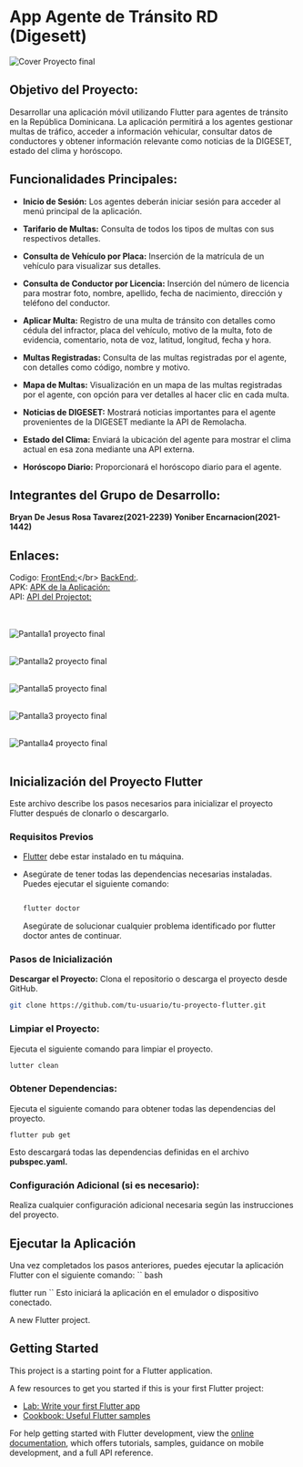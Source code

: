# App Agente de Tránsito RD (Digesett)

![Cover Proyecto final](https://github.com/Bryan-r15/transitord/assets/71520172/de7f19ac-25ec-4495-b558-cd4dec085955)

## Objetivo del Proyecto:
Desarrollar una aplicación móvil utilizando Flutter para agentes de tránsito en la República Dominicana. La aplicación permitirá a los agentes gestionar multas de tráfico, acceder a información vehicular, consultar datos de conductores y obtener información relevante como noticias de la DIGESET, estado del clima y horóscopo.

## Funcionalidades Principales:

- **Inicio de Sesión:** Los agentes deberán iniciar sesión para acceder al menú principal de la aplicación.

- **Tarifario de Multas:** Consulta de todos los tipos de multas con sus respectivos detalles.

- **Consulta de Vehículo por Placa:** Inserción de la matrícula de un vehículo para visualizar sus detalles.

- **Consulta de Conductor por Licencia:** Inserción del número de licencia para mostrar foto, nombre, apellido, fecha de nacimiento, dirección y teléfono del conductor.

- **Aplicar Multa:** Registro de una multa de tránsito con detalles como cédula del infractor, placa del vehículo, motivo de la multa, foto de evidencia, comentario, nota de voz, latitud, longitud, fecha y hora.

- **Multas Registradas:** Consulta de las multas registradas por el agente, con detalles como código, nombre y motivo.

- **Mapa de Multas:** Visualización en un mapa de las multas registradas por el agente, con opción para ver detalles al hacer clic en cada multa.

- **Noticias de DIGESET:** Mostrará noticias importantes para el agente provenientes de la DIGESET mediante la API de Remolacha.

- **Estado del Clima:** Enviará la ubicación del agente para mostrar el clima actual en esa zona mediante una API externa.

- **Horóscopo Diario:** Proporcionará el horóscopo diario para el agente.

## Integrantes del Grupo de Desarrollo:

**Bryan De Jesus Rosa Tavarez(2021-2239)
Yoniber Encarnacion(2021-1442)**

## Enlaces:

Codigo: [FrontEnd:]([https://transitord20231207185629.azurewebsites.net/swagger/index.html](https://github.com/Bryan-r15/transitord))</br>
[ BackEnd:](https://github.com/Bryan-r15/TransitordAPI).</br>
APK: [APK de la Aplicación:](https://drive.google.com/file/d/1T8BDoUdTnb0-i7-S2IGagtLara672mr6/view)</br>
API: [API del Projectot:](https://transitord20231207185629.azurewebsites.net/swagger/index.html)</br>
</br></br>

![Pantalla1 proyecto final](https://github.com/Bryan-r15/transitord/assets/71520172/35d26b81-ebd1-4bb5-aec7-45f848af5158)</br></br>

![Pantalla2 proyecto final](https://github.com/Bryan-r15/transitord/assets/71520172/d04843e1-1a07-4b85-9a97-78031f129073)</br></br>

![Pantalla5 proyecto final](https://github.com/Bryan-r15/transitord/assets/71520172/3d1abe8e-e778-49b3-8e2f-ebc21fa8c7ed)</br></br>

![Pantalla3 proyecto final](https://github.com/Bryan-r15/transitord/assets/71520172/2b479965-5614-4ec7-8c4c-b0df5de3365a)</br></br>

![Pantalla4 proyecto final](https://github.com/Bryan-r15/transitord/assets/71520172/902d85af-4530-4056-8dde-e882a3e6e527)</br></br>

## Inicialización del Proyecto Flutter

Este archivo describe los pasos necesarios para inicializar el proyecto Flutter después de clonarlo o descargarlo.

### Requisitos Previos

- [Flutter](https://flutter.dev/docs/get-started/install) debe estar instalado en tu máquina.
- Asegúrate de tener todas las dependencias necesarias instaladas. Puedes ejecutar el siguiente comando:

  ```bash
  
  flutter doctor
  ```
  Asegúrate de solucionar cualquier problema identificado por flutter doctor antes de continuar.

### Pasos de Inicialización
**Descargar el Proyecto:**
Clona el repositorio o descarga el proyecto desde GitHub.

```bash
git clone https://github.com/tu-usuario/tu-proyecto-flutter.git
```

### Limpiar el Proyecto:
Ejecuta el siguiente comando para limpiar el proyecto.
```bash
lutter clean
```

### Obtener Dependencias:
Ejecuta el siguiente comando para obtener todas las dependencias del proyecto.
```
flutter pub get
```
Esto descargará todas las dependencias definidas en el archivo **pubspec.yaml.**

### Configuración Adicional (si es necesario):
Realiza cualquier configuración adicional necesaria según las instrucciones del proyecto.

## Ejecutar la Aplicación
Una vez completados los pasos anteriores, puedes ejecutar la aplicación Flutter con el siguiente comando:
``
bash

flutter run
``
Esto iniciará la aplicación en el emulador o dispositivo conectado.


A new Flutter project.

## Getting Started

This project is a starting point for a Flutter application.

A few resources to get you started if this is your first Flutter project:

- [Lab: Write your first Flutter app](https://docs.flutter.dev/get-started/codelab)
- [Cookbook: Useful Flutter samples](https://docs.flutter.dev/cookbook)

For help getting started with Flutter development, view the
[online documentation](https://docs.flutter.dev/), which offers tutorials,
samples, guidance on mobile development, and a full API reference.
